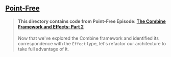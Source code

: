 ## [Point-Free](https://www.pointfree.co)

> #### This directory contains code from Point-Free Episode: [The Combine Framework and Effects: Part 2](https://www.pointfree.co/episodes/ep81-the-combine-framework-and-effects-part-2)
>
> Now that we've explored the Combine framework and identified its correspondence with the `Effect` type, let's refactor our architecture to take full advantage of it.
